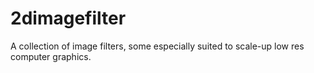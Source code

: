 # 2dimagefilter
A collection of image filters, some especially suited to scale-up low res computer graphics.
